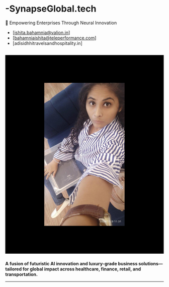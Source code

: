 # -SynapseGlobal.tech
🌟 Empowering Enterprises Through Neural Innovation 
- [ishita.bahamnia@valion.in]
- [bahamniaishita@teleperformance.com]
- [adisidhhitravelsandhospitality.in]

##  ![Stratosynapse LuxIntel Systems](https://github.com/Ishita95-harvad/synapseglobal.tech-/blob/main/Web_Photo_Editor%20(1).jpg)
**A fusion of futuristic AI innovation and luxury-grade business solutions—tailored for global impact across healthcare, finance, retail, and transportation.**

***

